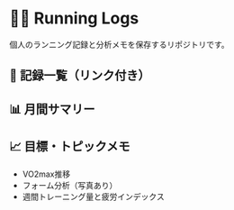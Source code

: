 # 🏃‍♂️ Running Logs

個人のランニング記録と分析メモを保存するリポジトリです。

## 📅 記録一覧（リンク付き）

## 📊 月間サマリー

## 📈 目標・トピックメモ

- VO2max推移
- フォーム分析（写真あり）
- 週間トレーニング量と疲労インデックス